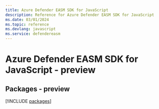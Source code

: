 ```yaml
---
title: Azure Defender EASM SDK for JavaScript
description: Reference for Azure Defender EASM SDK for JavaScript
ms.date: 03/01/2024
ms.topic: reference
ms.devlang: javascript
ms.service: defendereasm
---
```

# Azure Defender EASM SDK for JavaScript - preview
## Packages - preview
[!INCLUDE [packages](defender-easm-index.md)]
